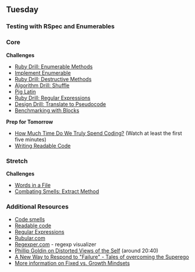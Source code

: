 ## Tuesday
### Testing with RSpec and Enumerables

### Core

**Challenges**

- [Ruby Drill: Enumerable Methods](../../exercises/ruby-drill-enumerable-methods-challenge)
- [Implement Enumerable](../../exercises/implement-enumerable-challenge)
- [Ruby Drill: Destructive Methods](../../exercises/ruby-drill-destructive-methods-challenge)
- [Algorithm Drill: Shuffle](../../exercises/algorithm-drill-shuffle-challenge)
- [Pig Latin](../../exercises/pig-latin-challenge)
- [Ruby Drill: Regular Expressions](../../exercises/ruby-drill-regular-expressions-challenge)
- [Design Drill: Translate to Pseudocode](../../exercises/design-drill-translate-to-pseudocode-challenge)
- [Benchmarking with Blocks](../../exercises/simple-benchmarking-with-blocks-challenge)

**Prep for Tomorrow**

- [How Much Time Do We Truly Spend Coding?](https://talks.devmain_challenges.com/how-much-time-do-we-truly-spend-coding) (Watch at least the first five minutes)
- [Writing Readable Code](../readings/writing-readable-code/README.md)

### Stretch

**Challenges**

- [Words in a File](../../exercises/words-in-a-file-challenge)
- [Combating Smells: Extract Method](../../exercises/combating-smells-extract-method-challenge)

### Additional Resources

- [Code smells](../resources/code_smells.md)
- [Readable code](../resources/readable_code.md)
- [Regular Expressions](../resources/regular_expressions.md)
- [Rubular.com](http://rubular.com/)
- [Regexper.com](http://www.regexper.com/) - regexp visualizer
- [Phillip Goldin on Distorted Views of the Self](http://www.youtube.com/watch?v=bKtBxxR0JRM#t=1243) (around 20:40)
- [A New Way to Respond to "Failure" - Tales of overcoming the Superego](http://www.youtube.com/watch?v=_tjYoKCBYag)
- [More information on Fixed vs. Growth Mindsets](http://michaelgr.com/2007/04/15/fixed-mindset-vs-growth-mindset-which-one-are-you/)
